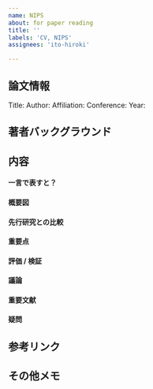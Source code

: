 ```yaml
---
name: NIPS
about: for paper reading
title: ''
labels: 'CV, NIPS'
assignees: 'ito-hiroki'

---
```


## 論文情報
Title: 
Author: 
Affiliation: 
Conference: 
Year: 

## 著者バックグラウンド


## 内容
#### 一言で表すと？

#### 概要図

#### 先行研究との比較

#### 重要点

#### 評価 / 検証

#### 議論

#### 重要文献

#### 疑問


## 参考リンク


## その他メモ

